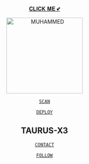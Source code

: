 <div align="center">

[𝐂𝐋𝐈𝐂𝐊 𝐌𝐄 💕](wa.me/918157849715)






<div align="center">
<a href="https://github.com/muhammed-usrbot"><img src="https://c.tenor.com/bVm05NUoyF0AAAAC/bokuno-hero-academia-izuku.gif" alt="MUHAMMED"width="200" />
<div align=center>

[`SCAN`](https://replit.com/@muhammed-usrbo1/TAURUS-X3)


[`DEPLOY`](https://dashboard.heroku.com/new?button-url=https://github.com/muhammed-usrbot/taurus-x3&template=https://github.com/muhammed-usrbot/taurus-x3.git)

## TAURUS-X3

<div align=center>

[`CONTACT`](http://www.wa.me/918157849715)


[`FOLLOW`](http://www.instagram.com/taurus.efx)

